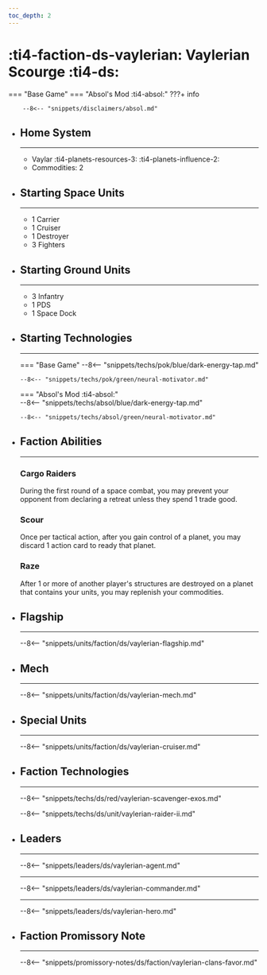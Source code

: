 ```yaml
---
toc_depth: 2
---
```


# :ti4-faction-ds-vaylerian: Vaylerian Scourge :ti4-ds:
=== "Base Game"
=== "Absol's Mod :ti4-absol:" 
    ???+ info

        --8<-- "snippets/disclaimers/absol.md"

<div class="grid cards" markdown>

-   ## __Home System__

    ---

    * Vaylar :ti4-planets-resources-3: :ti4-planets-influence-2:
    * Commodities: 2

</div>

<div class="grid cards" markdown>

-   ## __Starting Space Units__

    ---

    * 1 Carrier
    * 1 Cruiser
    * 1 Destroyer
    * 3 Fighters

-   ## __Starting Ground Units__

    ---

    * 3 Infantry
    * 1 PDS
    * 1 Space Dock

-   ## __Starting Technologies__

    ---
    === "Base Game"
        --8<-- "snippets/techs/pok/blue/dark-energy-tap.md"

        --8<-- "snippets/techs/pok/green/neural-motivator.md"

    === "Absol's Mod :ti4-absol:"  
        --8<-- "snippets/techs/absol/blue/dark-energy-tap.md"

        --8<-- "snippets/techs/absol/green/neural-motivator.md"

-   ## __Faction Abilities__

    ---
    ### **Cargo Raiders**
    
    During the first round of a space combat, you may prevent your opponent from declaring a retreat unless they spend 1 trade good.

    ### **Scour**
    
    Once per tactical action, after you gain control of a planet, you may discard 1 action card to ready that planet.

    ### **Raze**
    
    After 1 or more of another player's structures are destroyed on a planet that contains your units, you may replenish your commodities.

-   ## __Flagship__

    ---
    --8<-- "snippets/units/faction/ds/vaylerian-flagship.md"

-   ## __Mech__

    ---
    --8<-- "snippets/units/faction/ds/vaylerian-mech.md"

</div>

<div class="grid cards" markdown>

-   ## __Special Units__

    ---
    --8<-- "snippets/units/faction/ds/vaylerian-cruiser.md"

</div>

<div class="grid cards" markdown>

-   ## __Faction Technologies__

    ---

    --8<-- "snippets/techs/ds/red/vaylerian-scavenger-exos.md"

    --8<-- "snippets/techs/ds/unit/vaylerian-raider-ii.md"


-   ## __Leaders__

    ---
    
    --8<-- "snippets/leaders/ds/vaylerian-agent.md"

    ---

    --8<-- "snippets/leaders/ds/vaylerian-commander.md"

    ---

    --8<-- "snippets/leaders/ds/vaylerian-hero.md"

-   ## __Faction Promissory Note__

    ---
    --8<-- "snippets/promissory-notes/ds/faction/vaylerian-clans-favor.md"

</div>